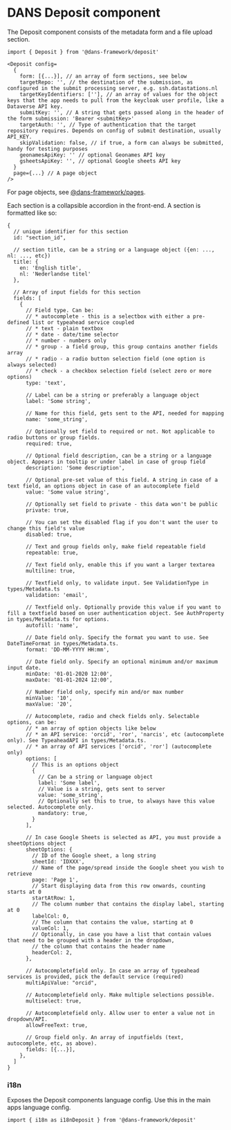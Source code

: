 # DANS Deposit component
The Deposit component consists of the metadata form and a file upload section. 

    import { Deposit } from '@dans-framework/deposit'

    <Deposit config=
      { 
        form: [{...}], // an array of form sections, see below 
        targetRepo: '', // the destination of the submission, as configured in the submit processing server, e.g. ssh.datastations.nl
        targetKeyIdentifiers: [''], // an array of values for the object keys that the app needs to pull from the keycloak user profile, like a Dataverse API key.
        submitKey: '', // A string that gets passed along in the header of the form submission: 'Bearer <submitKey>'
        targetAuth: '', // Type of authentication that the target repository requires. Depends on config of submit destination, usually API_KEY.
        skipValidation: false, // if true, a form can always be submitted, handy for testing purposes
        geonamesApiKey: '' // optional Geonames API key
        gsheetsApiKey: '', // optional Google sheets API key
      }
      page={...} // A page object
    />

For page objects, see [@dans-framework/pages](/packages/pages/README.md). 

Each section is a collapsible accordion in the front-end. A section is formatted like so:

    {
      // unique identifier for this section
      id: "section_id",
    
      // section title, can be a string or a language object ({en: ..., nl: ..., etc})
      title: {
        en: 'English title',
        nl: 'Nederlandse titel'
      },
    
      // Array of input fields for this section
      fields: [
        {
          // Field type. Can be:
          // * autocomplete - this is a selectbox with either a pre-defined list or typeahead service coupled
          // * text - plain textbox
          // * date - date/time selector
          // * number - numbers only
          // * group - a field group, this group contains another fields array
          // * radio - a radio button selection field (one option is always selected)
          // * check - a checkbox selection field (select zero or more options)
          type: 'text',
    
          // Label can be a string or preferably a language object
          label: 'Some string',
    
          // Name for this field, gets sent to the API, needed for mapping
          name: 'some_string',
    
          // Optionally set field to required or not. Not applicable to radio buttons or group fields.
          required: true,
    
          // Optional field description, can be a string or a language object. Appears in tooltip or under label in case of group field
          description: 'Some description',
    
          // Optional pre-set value of this field. A string in case of a text field, an options object in case of an autocomplete field
          value: 'Some value string',
    
          // Optionally set field to private - this data won't be public
          private: true,
    
          // You can set the disabled flag if you don't want the user to change this field's value
          disabled: true,
    
          // Text and group fields only, make field repeatable field
          repeatable: true,
    
          // Text field only, enable this if you want a larger textarea
          multiline: true,
    
          // Textfield only, to validate input. See ValidationType in types/Metadata.ts
          validation: 'email', 
    
          // Textfield only. Optionally provide this value if you want to fill a textfield based on user authentication object. See AuthProperty in types/Metadata.ts for options.
          autofill: 'name',
    
          // Date field only. Specify the format you want to use. See DateTimeFormat in types/Metadata.ts.
          format: 'DD-MM-YYYY HH:mm',
    
          // Date field only. Specify an optional minimum and/or maximum input date.
          minDate: '01-01-2020 12:00',
          maxDate: '01-01-2024 12:00',
    
          // Number field only, specify min and/or max number
          minValue: '10',
          maxValue: '20',
    
          // Autocomplete, radio and check fields only. Selectable options, can be:
          // * an array of option objects like below
          // * an API service: 'orcid', 'ror', 'narcis', etc (autocomplete only). See TypeaheadAPI in types/Metadata.ts.
          // * an array of API services ['orcid', 'ror'] (autocomplete only)
          options: [
            // This is an options object
            { 
              // Can be a string or language object
              label: 'Some label',
              // Value is a string, gets sent to server
              value: 'some_string',
              // Optionally set this to true, to always have this value selected. Autocomplete only.
              mandatory: true,
            }
          ],
          
          // In case Google Sheets is selected as API, you must provide a sheetOptions object
          sheetOptions: {
            // ID of the Google sheet, a long string
            sheetId: 'IDXXX',
            // Name of the page/spread inside the Google sheet you wish to retrieve
            page: 'Page 1',
            // Start displaying data from this row onwards, counting starts at 0
            startAtRow: 1,
            // The column number that contains the display label, starting at 0
            labelCol: 0, 
            // The column that contains the value, starting at 0
            valueCol: 1,
            // Optionally, in case you have a list that contain values that need to be grouped with a header in the dropdown,
            // the column that contains the header name
            headerCol: 2,
          },
    
          // Autocompletefield only. In case an array of typeahead services is provided, pick the default service (required)
          multiApiValue: "orcid",
    
          // Autocompletefield only. Make multiple selections possible.
          multiselect: true,
    
          // Autocompletefield only. Allow user to enter a value not in dropdown/API.
          allowFreeText: true,
    
          // Group field only. An array of inputfields (text, autocomplete, etc, as above).
          fields: [{...}],
        },
      ]
    }

### i18n
Exposes the Deposit components language config. Use this in the main apps language config.

    import { i18n as i18nDeposit } from '@dans-framework/deposit'